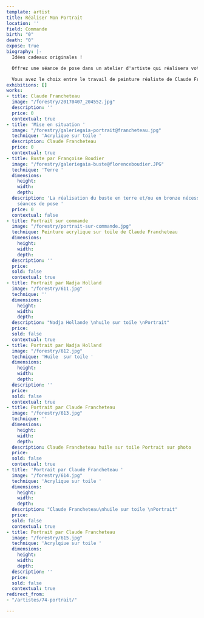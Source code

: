 ```yaml
---
template: artist
title: Réaliser Mon Portrait
location: ''
field: Commande
birth: "0"
death: "0"
expose: true
biography: |-
  Idées cadeaux originales !

  Offrez une séance de pose dans un atelier d'artiste qui réalisera votre portait ou celui d'une personne qui vous est cher.

  Vous avez le choix entre le travail de peinture réaliste de Claude Francheteau, la peinture plus onirique de Nadja Hollande et enfin les bustes en terre ou bronze de Françoise Boudier.
exhibitions: []
works:
- title: Claude Francheteau
  image: "/forestry/20170407_204552.jpg"
  description: ''
  price: 0
  contextual: true
- title: 'Mise en situation '
  image: "/forestry/galeriegaia-portrait@francheteau.jpg"
  technique: 'Acrylique sur toile '
  description: Claude Francheteau
  price: 0
  contextual: true
- title: Buste par Françoise Boudier
  image: "/forestry/galeriegaia-buste@florenceboudier.JPG"
  technique: 'Terre '
  dimensions:
    height: 
    width: 
    depth: 
  description: 'La réalisation du buste en terre et/ou en bronze nécessite plusieurs
    séances de pose '
  price: 0
  contextual: false
- title: Portrait sur commande
  image: "/forestry/portrait-sur-commande.jpg"
  technique: Peinture acrylique sur toile de Claude Francheteau
  dimensions:
    height: 
    width: 
    depth: 
  description: ''
  price: 
  sold: false
  contextual: true
- title: Portrait par Nadja Holland
  image: "/forestry/611.jpg"
  technique: ''
  dimensions:
    height: 
    width: 
    depth: 
  description: "Nadja Hollande \nhuile sur toile \nPortrait"
  price: 
  sold: false
  contextual: true
- title: Portrait par Nadja Holland
  image: "/forestry/612.jpg"
  technique: 'Huile  sur toile '
  dimensions:
    height: 
    width: 
    depth: 
  description: ''
  price: 
  sold: false
  contextual: true
- title: Portrait par Claude Francheteau
  image: "/forestry/613.jpg"
  technique: ''
  dimensions:
    height: 
    width: 
    depth: 
  description: Claude Francheteau huile sur toile Portrait sur photo
  price: 
  sold: false
  contextual: true
- title: 'Portrait par Claude Francheteau '
  image: "/forestry/614.jpg"
  technique: 'Acrylique sur toile '
  dimensions:
    height: 
    width: 
    depth: 
  description: "Claude Francheteau\nhuile sur toile \nPortrait"
  price: 
  sold: false
  contextual: true
- title: Portrait par Claude Francheteau
  image: "/forestry/615.jpg"
  technique: 'Acrylqiue sur toile '
  dimensions:
    height: 
    width: 
    depth: 
  description: ''
  price: 
  sold: false
  contextual: true
redirect_from:
- "/artistes/74-portrait/"

---
```

